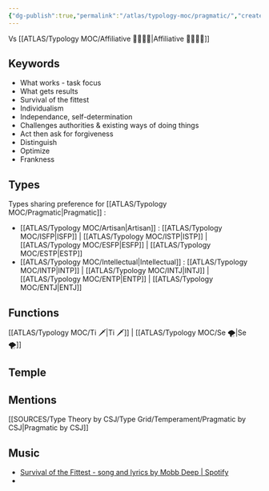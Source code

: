 ```yaml
---
{"dg-publish":true,"permalink":"/atlas/typology-moc/pragmatic/","created":"","updated":"2023-03-08T10:14:41.367+01:00"}
---
```


Vs [[ATLAS/Typology MOC/Affiliative 👨‍👩‍👧‍👦\|Affiliative 👨‍👩‍👧‍👦]]

## Keywords
- What works - task focus
- What gets results
- Survival of the fittest 
- Individualism
- Independance, self-determination
- Challenges authorities & existing ways of doing things
- Act then ask for forgiveness
- Distinguish
- Optimize 
- Frankness 

## Types 
Types sharing preference for [[ATLAS/Typology MOC/Pragmatic\|Pragmatic]] : 
- [[ATLAS/Typology MOC/Artisan\|Artisan]] : [[ATLAS/Typology MOC/ISFP\|ISFP]] | [[ATLAS/Typology MOC/ISTP\|ISTP]] | [[ATLAS/Typology MOC/ESFP\|ESFP]] | [[ATLAS/Typology MOC/ESTP\|ESTP]]
- [[ATLAS/Typology MOC/Intellectual\|Intellectual]] : [[ATLAS/Typology MOC/INTP\|INTP]] | [[ATLAS/Typology MOC/INTJ\|INTJ]] | [[ATLAS/Typology MOC/ENTP\|ENTP]] | [[ATLAS/Typology MOC/ENTJ\|ENTJ]] 

## Functions 
[[ATLAS/Typology MOC/Ti 🗡️\|Ti 🗡️]] | [[ATLAS/Typology MOC/Se 🌪️\|Se 🌪️]] 

## Temple 

## Mentions
[[SOURCES/Type Theory by CSJ/Type Grid/Temperament/Pragmatic by CSJ\|Pragmatic by CSJ]]



## Music
- [Survival of the Fittest - song and lyrics by Mobb Deep | Spotify](https://open.spotify.com/track/7N1Vjtzr1lmmCW9iasQ8YO?si=b42d5a2c68924071)
- 
